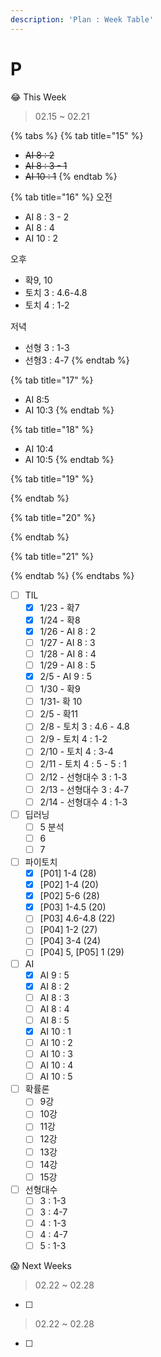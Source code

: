 ```yaml
---
description: 'Plan : Week Table'
---
```


# P

😂 This Week

> 02.15 ~ 02.21

{% tabs %}
{% tab title="15" %}
* ~~AI 8 : 2~~
* ~~AI 8 : 3 - 1~~
* ~~AI 10 : 1~~
{% endtab %}

{% tab title="16" %}
오전

* AI 8 : 3 - 2
* AI 8 : 4
* AI 10 : 2

오후

* 확9, 10
* 토치 3 : 4.6-4.8
* 토치 4 : 1-2

저녁

* 선형 3 : 1-3
* 선형3 : 4-7
{% endtab %}

{% tab title="17" %}
* AI 8:5
* AI 10:3
{% endtab %}

{% tab title="18" %}
* AI 10:4
* AI 10:5
{% endtab %}

{% tab title="19" %}

{% endtab %}

{% tab title="20" %}

{% endtab %}

{% tab title="21" %}

{% endtab %}
{% endtabs %}

* [ ] TIL
  * [x] 1/23 - 확7
  * [x] 1/24 - 확8
  * [x] 1/26 - AI 8 : 2
  * [ ] 1/27 - AI 8 : 3
  * [ ] 1/28 - AI 8 : 4
  * [ ] 1/29 - AI 8 : 5
  * [x] 2/5 - AI 9 : 5
  * [ ] 1/30 - 확9
  * [ ] 1/31- 확 10
  * [ ] 2/5 - 확11
  * [ ] 2/8 - 토치 3 : 4.6 - 4.8
  * [ ] 2/9 - 토치 4 : 1-2
  * [ ] 2/10 - 토치 4 : 3-4
  * [ ] 2/11 - 토치 4 : 5 - 5 : 1
  * [ ] 2/12 - 선형대수 3 : 1-3
  * [ ] 2/13 - 선형대수 3 : 4-7
  * [ ] 2/14 - 선형대수 4 : 1-3
* [ ] 딥러닝
  * [ ] 5 분석
  * [ ] 6
  * [ ] 7
* [ ] 파이토치 
  * [x] \[P01\] 1-4 \(28\)
  * [x] \[P02\] 1-4 \(20\)
  * [x] \[P02\] 5-6 \(28\)
  * [x] \[P03\] 1-4.5 \(20\) 
  * [ ] \[P03\] 4.6-4.8 \(22\) 
  * [ ] \[P04\] 1-2 \(27\) 
  * [ ] \[P04\] 3-4 \(24\) 
  * [ ] \[P04\] 5, \[P05\] 1 \(29\)
* [ ] AI
  * [x] AI 9 : 5
  * [x] AI 8 : 2
  * [ ] AI 8 : 3
  * [ ] AI 8 : 4
  * [ ] AI 8 : 5
  * [x] AI 10 : 1
  * [ ] AI 10 : 2
  * [ ] AI 10 : 3
  * [ ] AI 10 : 4
  * [ ] AI 10 : 5
* [ ] 확률론
  * [ ] 9강
  * [ ] 10강
  * [ ] 11강
  * [ ] 12강
  * [ ] 13강
  * [ ] 14강
  * [ ] 15강
* [ ] 선형대수
  * [ ] 3 : 1-3
  * [ ] 3 : 4-7
  * [ ] 4 : 1-3
  * [ ] 4 : 4-7
  * [ ] 5 : 1-3

😱 Next Weeks

> 02.22 ~ 02.28

* [ ] 
> 02.22 ~ 02.28

* [ ] 
